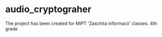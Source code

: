 # audio_cryptograher
The project has been created for MIPT 'Zaschita informacii' classes. 4th grade
